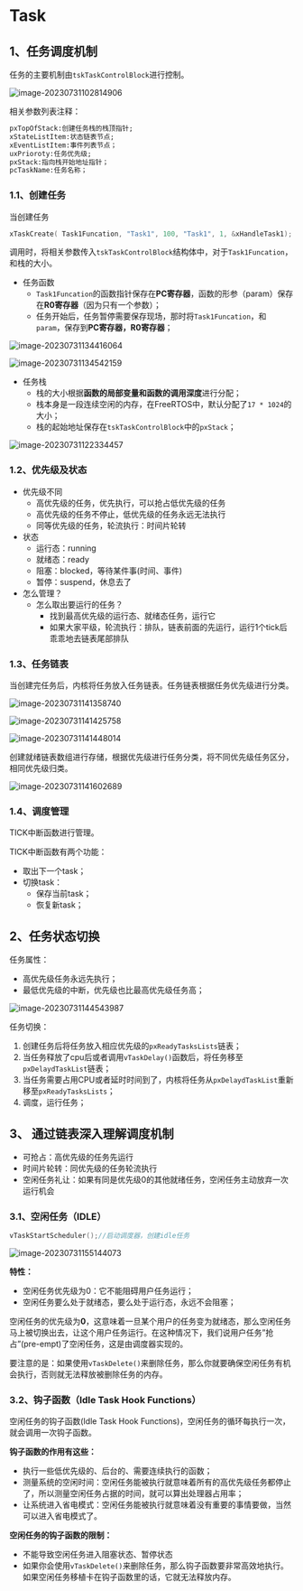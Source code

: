 # Task

## 1、任务调度机制

任务的主要机制由`tskTaskControlBlock`进行控制。

![image-20230731102814906](D:\MarkdowPad2_md\随手记\images\image-20230731102814906.png)

相关参数列表注释：

```tex
pxTopOfStack:创建任务栈的栈顶指针;
xStateListItem:状态链表节点;
xEventListItem:事件列表节点；
uxPrioroty:任务优先级;
pxStack:指向栈开始地址指针；
pcTaskName:任务名称；
```

### 1.1、创建任务

当创建任务

```c
xTaskCreate( Task1Funcation, "Task1", 100, "Task1", 1, &xHandleTask1);
```

调用时，将相关参数传入`tskTaskControlBlock`结构体中，对于`Task1Funcation`，和栈的大小。

- 任务函数
  - `Task1Funcation`的函数指针保存在**PC寄存器**，函数的形参（param）保存在**R0寄存器**（因为只有一个参数）；
  - 任务开始后，任务暂停需要保存现场，那时将`Task1Funcation`，和`param`，保存到**PC寄存器，R0寄存器**；

![image-20230731134416064](D:\MarkdowPad2_md\随手记\images\image-20230731134416064.png)



![image-20230731134542159](D:\MarkdowPad2_md\随手记\images\image-20230731134542159.png)

- 任务栈
  - 栈的大小根据**函数的局部变量和函数的调用深度**进行分配；
  - 栈本身是一段连续空闲的内存，在FreeRTOS中，默认分配了`17 * 1024`的大小；
  - 栈的起始地址保存在`tskTaskControlBlock`中的`pxStack`；



![image-20230731122334457](D:\MarkdowPad2_md\随手记\images\image-20230731122334457.png)

### 1.2、优先级及状态

* 优先级不同
  * 高优先级的任务，优先执行，可以抢占低优先级的任务
  * 高优先级的任务不停止，低优先级的任务永远无法执行
  * 同等优先级的任务，轮流执行：时间片轮转
* 状态
  * 运行态：running
  * 就绪态：ready
  * 阻塞：blocked，等待某件事(时间、事件)
  * 暂停：suspend，休息去了
* 怎么管理？
  * 怎么取出要运行的任务？
    * 找到最高优先级的运行态、就绪态任务，运行它
    * 如果大家平级，轮流执行：排队，链表前面的先运行，运行1个tick后乖乖地去链表尾部排队

### 1.3、任务链表

当创建完任务后，内核将任务放入任务链表。任务链表根据任务优先级进行分类。

![image-20230731141358740](D:\MarkdowPad2_md\随手记\images\image-20230731141358740.png)



![image-20230731141425758](D:\MarkdowPad2_md\随手记\images\image-20230731141425758.png)



![image-20230731141448014](D:\MarkdowPad2_md\随手记\images\image-20230731141448014.png)

创建就绪链表数组进行存储，根据优先级进行任务分类，将不同优先级任务区分，相同优先级归类。

![image-20230731141602689](D:\MarkdowPad2_md\随手记\images\image-20230731141602689.png)



### 1.4、调度管理

TICK中断函数进行管理。

TICK中断函数有两个功能：

- 取出下一个task；
- 切换task：
  - 保存当前task；
  - 恢复新task；

## 2、任务状态切换

任务属性：

- 高优先级任务永远先执行；
- 最低优先级的中断，优先级也比最高优先级任务高；

![image-20230731144543987](D:\MarkdowPad2_md\随手记\images\image-20230731144543987.png)

任务切换：

1. 创建任务后将任务放入相应优先级的`pxReadyTasksLists`链表；
2. 当任务释放了cpu后或者调用`vTaskDelay()`函数后，将任务移至`pxDelaydTaskList`链表；
3. 当任务需要占用CPU或者延时时间到了，内核将任务从`pxDelaydTaskList`重新移至`pxReadyTasksLists`；
4. 调度，运行任务；

## 3、 通过链表深入理解调度机制

* 可抢占：高优先级的任务先运行
* 时间片轮转：同优先级的任务轮流执行
* 空闲任务礼让：如果有同是优先级0的其他就绪任务，空闲任务主动放弃一次运行机会

### 3.1、空闲任务（IDLE）

```c
vTaskStartScheduler();//启动调度器，创建idle任务
```

![image-20230731155144073](D:\MarkdowPad2_md\随手记\images\image-20230731155144073.png)

**特性：**

- 空闲任务优先级为0：它不能阻碍用户任务运行；
- 空闲任务要么处于就绪态，要么处于运行态，永远不会阻塞；

空闲任务的优先级为**0**，这意味着一旦某个用户的任务变为就绪态，那么空闲任务马上被切换出去，让这个用户任务运行。在这种情况下，我们说用户任务”抢占”(pre-empt)了空闲任务，这是由调度器实现的。

要注意的是：如果使用`vTaskDelete()`来删除任务，那么你就要确保空闲任务有机会执行，否则就无法释放被删除任务的内存。

### 3.2、钩子函数（Idle Task Hook Functions）

空闲任务的钩子函数(Idle Task Hook Functions)，空闲任务的循环每执行一次，就会调用一次钩子函数。

**钩子函数的作用有这些：**

- 执行一些低优先级的、后台的、需要连续执行的函数；
- 测量系统的空闲时间：空闲任务能被执行就意味着所有的高优先级任务都停止了，所以测量空闲任务占据的时间，就可以算出处理器占用率；
- 让系统进入省电模式：空闲任务能被执行就意味着没有重要的事情要做，当然可以进入省电模式了。

**空闲任务的钩子函数的限制：**

- 不能导致空闲任务进入阻塞状态、暂停状态
- 如果你会使用`vTaskDelete()`来删除任务，那么钩子函数要非常高效地执行。如果空闲任务移植卡在钩子函数里的话，它就无法释放内存。
